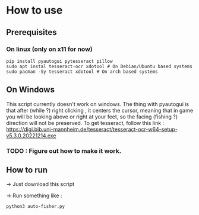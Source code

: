 # How to use

## Prerequisites
### On linux (only on x11 for now)
```
pip install pyautogui pytesseract pillow
sudo apt instal tesseract-ocr xdotool # On Debian/Ubuntu based systems
sudo pacman -Sy tesseract xdotool # On arch based systems
```
## On Windows
This script currently doesn't work on windows. The thing with pyautogui is that after (while ?) right clicking , it centers the cursor, meaning that in game you will be looking above or right at your feet, so the facing (fishing ?) direction will not be preserved.
To get tesseract, follow this link : https://digi.bib.uni-mannheim.de/tesseract/tesseract-ocr-w64-setup-v5.3.0.20221214.exe

### TODO : Figure out how to make it work.

## How to run

-> Just download this script

-> Run something like :
```
python3 auto-fisher.py
```

